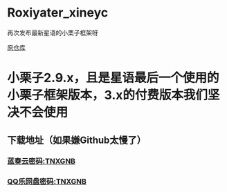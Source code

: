 # Roxiyater_xineyc
再次发布最新星语的小栗子框架呀

[原仓库](https://github.com/MSKNWK/xineyc)

# 小栗子2.9.x，且是星语最后一个使用的小栗子框架版本，3.x的付费版本我们坚决不会使用

## 下载地址（如果嫌Github太慢了）
### [蓝奏云密码:TNXGNB](https://tnxg.lanzous.com/iYeLzlei7vg)
### [QQ乐网盘密码:TNXGNB](https://yun.qqlecloud.cn/s/Nezsz)
